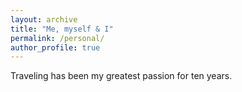 ```yaml
---
layout: archive
title: "Me, myself & I"
permalink: /personal/
author_profile: true
---
```


Traveling has been my greatest passion for ten years.
